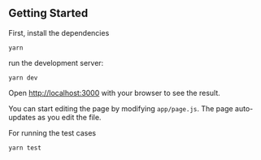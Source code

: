 ## Getting Started

First, install the dependencies

```
yarn

```


run the development server:

```
yarn dev

```

Open [http://localhost:3000](http://localhost:3000) with your browser to see the result.

You can start editing the page by modifying `app/page.js`. The page auto-updates as you edit the file.

For running the test cases

```
yarn test

```
